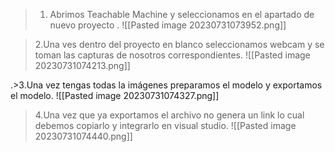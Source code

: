 >1.  Abrimos  Teachable Machine  y seleccionamos en el apartado de nuevo proyecto .
![[Pasted image 20230731073952.png]]

>2.Una ves dentro del proyecto en blanco seleccionamos webcam  y se toman las capturas de nosotros correspondientes.
>![[Pasted image 20230731074213.png]]

.>3.Una vez tengas todas la imágenes preparamos el modelo y exportamos el modelo.
![[Pasted image 20230731074327.png]]

>4.Una vez que ya exportamos el archivo  no genera un link lo cual debemos  copiarlo y integrarlo en visual studio.
>![[Pasted image 20230731074440.png]]